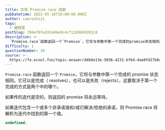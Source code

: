```yaml
---
title: 实现 Promise.race 函数
pubDatetime: 2022-05-10T16:00:00.000Z
author: caorushizi
tags:
  - 编程题
postSlug: 704ef6fed32e04e9c4cf11b9bb9281c8
description: >-
  `Promise.race`函数返回一个`Promise`，它将与参数中第一个完成的promise状态相同。它可以是完成（resolves），也可以是失败（rejects），这要取决于第一个完成的方式
difficulty: 1
questionNumber: 39
source: >-
  https://fe.ecool.fun/topic-answer/d4b6e13e-5036-4231-bf64-dae0fd27b849?orderBy=updateTime&order=desc&tagId=26
---
```


`Promise.race` 函数返回一个 `Promise`，它将与参数中第一个完成的 promise 状态相同。它可以是完成（ resolves），也可以是失败（rejects），这要取决于第一个完成的方式是两个中的哪个。

如果传的迭代是空的，则返回的 promise 将永远等待。

如果迭代包含一个或多个非承诺值和/或已解决/拒绝的承诺，则 Promise.race 将解析为迭代中找到的第一个值。

```typescript
undefined;
```
